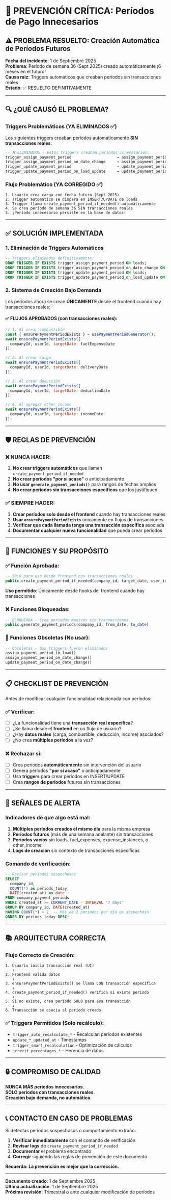 # 🚨 PREVENCIÓN CRÍTICA: Períodos de Pago Innecesarios

## ⚠️ PROBLEMA RESUELTO: Creación Automática de Períodos Futuros

**Fecha del incidente**: 1 de Septiembre 2025  
**Problema**: Período de semana 36 (Sept 2025) creado automáticamente ¡6 meses en el futuro!  
**Causa raíz**: Triggers automáticos que creaban períodos sin transacciones reales  
**Estado**: ✅ RESUELTO DEFINITIVAMENTE  

---

## 🔍 ¿QUÉ CAUSÓ EL PROBLEMA?

### Triggers Problemáticos (YA ELIMINADOS ✅)
Los siguientes triggers creaban períodos automáticamente **SIN transacciones reales**:

```sql
-- ❌ ELIMINADOS - Estos triggers creaban períodos innecesarios:
trigger_assign_payment_period                    → assign_payment_period_to_load
trigger_assign_payment_period_on_date_change     → assign_payment_period_on_date_change  
trigger_update_payment_period                    → update_payment_period_on_date_change
trigger_update_payment_period_on_load_update     → update_payment_period_on_date_change
```

### Flujo Problemático (YA CORREGIDO ✅)
```
1. Usuario crea carga con fecha futura (Sept 2025)
2. Trigger automático se dispara en INSERT/UPDATE de loads
3. Trigger llama create_payment_period_if_needed() automáticamente
4. Se crea período de semana 36 SIN transacciones reales
5. ¡Período innecesario persiste en la base de datos!
```

---

## ✅ SOLUCIÓN IMPLEMENTADA

### 1. **Eliminación de Triggers Automáticos**
```sql
-- Triggers eliminados definitivamente:
DROP TRIGGER IF EXISTS trigger_assign_payment_period ON loads;
DROP TRIGGER IF EXISTS trigger_assign_payment_period_on_date_change ON loads; 
DROP TRIGGER IF EXISTS trigger_update_payment_period ON loads;
DROP TRIGGER IF EXISTS trigger_update_payment_period_on_load_update ON loads;
```

### 2. **Sistema de Creación Bajo Demanda**
Los períodos ahora se crean **ÚNICAMENTE** desde el frontend cuando hay transacciones reales:

#### ✅ FLUJOS APROBADOS (con transacciones reales):
```javascript
// 1. Al crear combustible
const { ensurePaymentPeriodExists } = usePaymentPeriodGenerator();
await ensurePaymentPeriodExists({
  companyId, userId, targetDate: fuelExpenseDate
});

// 2. Al crear carga
await ensurePaymentPeriodExists({
  companyId, userId, targetDate: deliveryDate
});

// 3. Al crear deducción
await ensurePaymentPeriodExists({
  companyId, userId, targetDate: deductionDate
});

// 4. Al agregar other_income
await ensurePaymentPeriodExists({
  companyId, userId, targetDate: incomeDate  
});
```

---

## 🛡️ REGLAS DE PREVENCIÓN

### ❌ **NUNCA HACER:**
1. **No crear triggers automáticos** que llamen `create_payment_period_if_needed`
2. **No crear períodos "por si acaso"** o anticipadamente
3. **No usar `generate_payment_periods()`** para rangos de fechas amplios
4. **No crear períodos sin transacciones específicas** que los justifiquen

### ✅ **SIEMPRE HACER:**
1. **Crear períodos solo desde el frontend** cuando hay transacciones reales
2. **Usar `ensurePaymentPeriodExists`** únicamente en flujos de transacciones
3. **Verificar que cada llamada tenga una transacción específica** asociada
4. **Documentar cualquier nueva funcionalidad** que pueda crear períodos

---

## 🔧 FUNCIONES Y SU PROPÓSITO

### ✅ **Función Aprobada:**
```sql
-- SOLO para uso desde frontend con transacciones reales
public.create_payment_period_if_needed(company_id, target_date, user_id)
```
**Uso permitido**: Únicamente desde hooks del frontend cuando hay transacciones

### ❌ **Funciones Bloqueadas:**
```sql
-- BLOQUEADA - Crea períodos masivos sin transacciones
public.generate_payment_periods(company_id, from_date, to_date)
```

### 🔧 **Funciones Obsoletas (No usar):**
```sql
-- Obsoletas - Sus triggers fueron eliminados
assign_payment_period_to_load()
assign_payment_period_on_date_change()
update_payment_period_on_date_change()
```

---

## 📋 CHECKLIST DE PREVENCIÓN

Antes de modificar cualquier funcionalidad relacionada con períodos:

### ✅ Verificar:
- [ ] ¿La funcionalidad tiene una **transacción real específica**?
- [ ] ¿Se llama desde el **frontend** en un flujo de usuario?
- [ ] ¿Hay **datos reales** (carga, combustible, deducción, income) asociados?
- [ ] ¿No crea **múltiples períodos** a la vez?

### ❌ Rechazar si:
- [ ] Crea períodos **automáticamente** sin intervención del usuario
- [ ] Genera períodos **"por si acaso"** o anticipadamente  
- [ ] Usa **triggers** para crear períodos en INSERT/UPDATE
- [ ] Crea **rangos de períodos** futuros sin transacciones

---

## 🚨 SEÑALES DE ALERTA

### Indicadores de que algo está mal:
1. **Múltiples períodos creados el mismo día** para la misma empresa
2. **Períodos futuros** (más de una semana adelante) sin transacciones
3. **Períodos vacíos** sin loads, fuel_expenses, expense_instances, o other_income
4. **Logs de creación** sin contexto de transacciones específicas

### Comando de verificación:
```sql
-- Revisar períodos sospechosos
SELECT 
  company_id, 
  COUNT(*) as periods_today, 
  DATE(created_at) as date
FROM company_payment_periods 
WHERE created_at >= CURRENT_DATE - INTERVAL '7 days'
GROUP BY company_id, DATE(created_at)
HAVING COUNT(*) > 2  -- Más de 2 períodos por día es sospechoso
ORDER BY periods_today DESC;
```

---

## 📚 ARQUITECTURA CORRECTA

### Flujo Correcto de Creación:
```
1. Usuario inicia transacción real (UI) 
   ↓
2. Frontend valida datos
   ↓  
3. ensurePaymentPeriodExists() se llama CON transacción específica
   ↓
4. create_payment_period_if_needed() verifica si existe período
   ↓
5. Si no existe, crea período SOLO para esa transacción
   ↓
6. Transacción se asocia al período creado
```

### ✅ Triggers Permitidos (Solo recálculo):
- `trigger_auto_recalculate_*` - Recalculan períodos existentes
- `update_*_updated_at` - Timestamps  
- `trigger_smart_recalculation` - Optimización de cálculos
- `inherit_percentages_*` - Herencia de datos

---

## 🔒 COMPROMISO DE CALIDAD

**NUNCA MÁS períodos innecesarios.**  
**SOLO períodos con transacciones reales.**  
**Creación bajo demanda, no automática.**

---

## 📞 CONTACTO EN CASO DE PROBLEMAS

Si detectas períodos sospechosos o comportamiento extraño:

1. **Verificar inmediatamente** con el comando de verificación
2. **Revisar logs** de `create_payment_period_if_needed`
3. **Documentar** el problema encontrado
4. **Corregir** siguiendo las reglas de prevención de este documento

**Recuerda: La prevención es mejor que la corrección.**

---

**Documento creado**: 1 de Septiembre 2025  
**Última actualización**: 1 de Septiembre 2025  
**Próxima revisión**: Trimestral o ante cualquier modificación de períodos